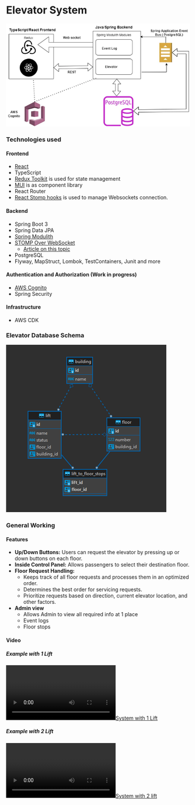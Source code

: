 # Elevator System

![Elevator System](./media/elevator_system.webp)

### Technologies used

#### Frontend

- [React](https://react.dev/)
- TypeScript
- [Redux Toolkit](https://redux-toolkit.js.org/) is used for state management
- [MUI](https://mui.com/material-ui/getting-started/) is as component library
- React Router
- [React Stomp hooks](https://github.com/SvenKirschbaum/react-stomp-hooks) is used to manage Websockets connection.

#### Backend

- Spring Boot 3
- Spring Data JPA
- [Spring Modulith](https://docs.spring.io/spring-modulith/reference/)
- [STOMP Over WebSocket](https://jmesnil.net/stomp-websocket/doc/)
  - [Article on this topic](https://hpcodes.medium.com/send-messages-from-spring-boot-backend-to-reactjs-app-using-websocket-4120f6979c9b)
- PostgreSQL
- Flyway, MapStruct, Lombok, TestContainers, Junit and more

#### Authentication and Authorization (Work in progress)

- [AWS Cognito](https://aws.amazon.com/cognito/)
- Spring Security

#### Infrastructure

- AWS CDK

### Elevator Database Schema

![DB schema](./media/elevator_db_schema.png)

### General Working

#### Features

- **Up/Down Buttons:** Users can request the elevator by pressing up or down buttons on each floor.
- **Inside Control Panel:** Allows passengers to select their destination floor.
- **Floor Request Handling:**
  - Keeps track of all floor requests and processes them in an optimized order.
  - Determines the best order for servicing requests.
  - Prioritize requests based on direction, current elevator location, and other factors.
- **Admin view**
  - Allows Admin to view all required info at 1 place
  - Event logs
  - Floor stops

#### Video

##### Example with 1 Lift
[![System with 1 Lift](https://github.com/shivaKhat23/elevator_system/blob/main/media/one_lift.mp4)](https://github.com/shivaKhat23/elevator_system/blob/main/media/one_lift.mp4)

##### Example with 2 Lift
[![System with 2 lift](https://github.com/shivaKhat23/elevator_system/blob/main/media/two_lift.mp4)](https://github.com/shivaKhat23/elevator_system/blob/main/media/two_lift.mp4)
